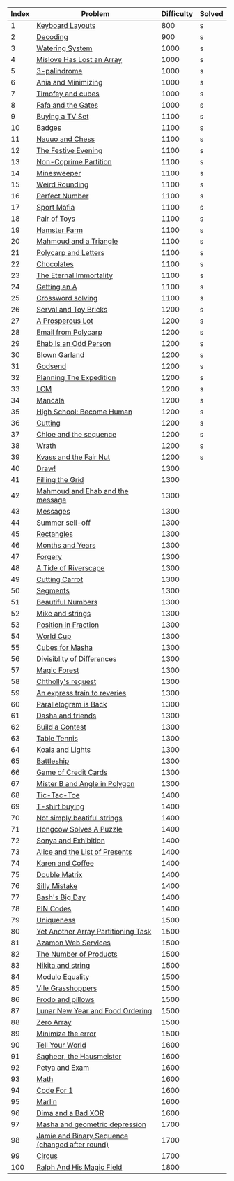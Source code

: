 | Index | Problem | Difficulty | Solved |
| --- | --- | --- | --- |
| 1 | [Keyboard Layouts](https://codeforces.com/problemset/problem/831/B) | 800 | s |
| 2 | [Decoding](https://codeforces.com/problemset/problem/746/B) | 900 | s |
| 3 | [Watering System](https://codeforces.com/problemset/problem/967/B) | 1000 | s |
| 4 | [Mislove Has Lost an Array](https://codeforces.com/problemset/problem/1204/B) | 1000 | s |
| 5 | [3-palindrome](https://codeforces.com/problemset/problem/805/B) | 1000 | s |
| 6 | [Ania and Minimizing](https://codeforces.com/problemset/problem/1230/B) | 1000 | s |
| 7 | [Timofey and cubes](https://codeforces.com/problemset/problem/764/B) | 1000 | s |
| 8 | [Fafa and the Gates](https://codeforces.com/problemset/problem/935/B) | 1000 | s |
| 9 | [Buying a TV Set](https://codeforces.com/problemset/problem/1041/B) | 1100 | s |
| 10 | [Badges](https://codeforces.com/problemset/problem/1214/B) | 1100 | s |
| 11 | [Nauuo and Chess](https://codeforces.com/problemset/problem/1173/B) | 1100 | s |
| 12 | [The Festive Evening](https://codeforces.com/problemset/problem/834/B) | 1100 | s |
| 13 | [Non-Coprime Partition](https://codeforces.com/problemset/problem/1038/B) | 1100 | s |
| 14 | [Minesweeper](https://codeforces.com/problemset/problem/984/B) | 1100 | s |
| 15 | [Weird Rounding](https://codeforces.com/problemset/problem/779/B) | 1100 | s |
| 16 | [Perfect Number](https://codeforces.com/problemset/problem/919/B) | 1100 | s |
| 17 | [Sport Mafia](https://codeforces.com/problemset/problem/1195/B) | 1100 | s |
| 18 | [Pair of Toys](https://codeforces.com/problemset/problem/1023/B) | 1100 | s |
| 19 | [Hamster Farm](https://codeforces.com/problemset/problem/939/B) | 1100 | s |
| 20 | [Mahmoud and a Triangle](https://codeforces.com/problemset/problem/766/B) | 1100 | s |
| 21 | [Polycarp and Letters](https://codeforces.com/problemset/problem/864/B) | 1100 | s |
| 22 | [Chocolates](https://codeforces.com/problemset/problem/1139/B) | 1100 | s |
| 23 | [The Eternal Immortality](https://codeforces.com/problemset/problem/869/B) | 1100 | s |
| 24 | [Getting an A](https://codeforces.com/problemset/problem/991/B) | 1100 | s |
| 25 | [Crossword solving](https://codeforces.com/problemset/problem/822/B) | 1100 | s |
| 26 | [Serval and Toy Bricks](https://codeforces.com/problemset/problem/1153/B) | 1200 | s |
| 27 | [A Prosperous Lot](https://codeforces.com/problemset/problem/934/B) | 1200 | s |
| 28 | [Email from Polycarp](https://codeforces.com/problemset/problem/1185/B) | 1200 | s |
| 29 | [Ehab Is an Odd Person](https://codeforces.com/problemset/problem/1174/B) | 1200 | s |
| 30 | [Blown Garland](https://codeforces.com/problemset/problem/758/B) | 1200 | s |
| 31 | [Godsend](https://codeforces.com/problemset/problem/841/B) | 1200 | s |
| 32 | [Planning The Expedition](https://codeforces.com/problemset/problem/1011/B) | 1200 | s |
| 33 | [LCM](https://codeforces.com/problemset/problem/1068/B) | 1200 | s |
| 34 | [Mancala](https://codeforces.com/problemset/problem/975/B) | 1200 | s |
| 35 | [High School: Become Human](https://codeforces.com/problemset/problem/987/B) | 1200 | s |
| 36 | [Cutting](https://codeforces.com/problemset/problem/998/B) | 1200 | s |
| 37 | [Chloe and the sequence ](https://codeforces.com/problemset/problem/743/B) | 1200 | s |
| 38 | [Wrath](https://codeforces.com/problemset/problem/892/B) | 1200 | s |
| 39 | [Kvass and the Fair Nut](https://codeforces.com/problemset/problem/1084/B) | 1200 | s |
| 40 | [Draw!](https://codeforces.com/problemset/problem/1131/B) | 1300 |  |
| 41 | [Filling the Grid](https://codeforces.com/problemset/problem/1228/B) | 1300 |  |
| 42 | [Mahmoud and Ehab and the message](https://codeforces.com/problemset/problem/959/B) | 1300 |  |
| 43 | [Messages](https://codeforces.com/problemset/problem/964/B) | 1300 |  |
| 44 | [Summer sell-off](https://codeforces.com/problemset/problem/810/B) | 1300 |  |
| 45 | [Rectangles](https://codeforces.com/problemset/problem/844/B) | 1300 |  |
| 46 | [Months and Years](https://codeforces.com/problemset/problem/899/B) | 1300 |  |
| 47 | [Forgery](https://codeforces.com/problemset/problem/1059/B) | 1300 |  |
| 48 | [A Tide of Riverscape](https://codeforces.com/problemset/problem/989/B) | 1300 |  |
| 49 | [Cutting Carrot](https://codeforces.com/problemset/problem/794/B) | 1300 |  |
| 50 | [Segments](https://codeforces.com/problemset/problem/909/B) | 1300 |  |
| 51 | [Beautiful Numbers](https://codeforces.com/problemset/problem/1265/B) | 1300 |  |
| 52 | [Mike and strings](https://codeforces.com/problemset/problem/798/B) | 1300 |  |
| 53 | [Position in Fraction](https://codeforces.com/problemset/problem/900/B) | 1300 |  |
| 54 | [World Cup](https://codeforces.com/problemset/problem/996/B) | 1300 |  |
| 55 | [Cubes for Masha](https://codeforces.com/problemset/problem/887/B) | 1300 |  |
| 56 | [Divisiblity of Differences](https://codeforces.com/problemset/problem/876/B) | 1300 |  |
| 57 | [Magic Forest](https://codeforces.com/problemset/problem/922/B) | 1300 |  |
| 58 | [Chtholly's request](https://codeforces.com/problemset/problem/897/B) | 1300 |  |
| 59 | [An express train to reveries](https://codeforces.com/problemset/problem/814/B) | 1300 |  |
| 60 | [Parallelogram is Back](https://codeforces.com/problemset/problem/749/B) | 1300 |  |
| 61 | [Dasha and friends](https://codeforces.com/problemset/problem/761/B) | 1300 |  |
| 62 | [Build a Contest](https://codeforces.com/problemset/problem/1100/B) | 1300 |  |
| 63 | [Table Tennis](https://codeforces.com/problemset/problem/879/B) | 1300 |  |
| 64 | [Koala and Lights](https://codeforces.com/problemset/problem/1209/B) | 1300 |  |
| 65 | [Battleship](https://codeforces.com/problemset/problem/965/B) | 1300 |  |
| 66 | [Game of Credit Cards](https://codeforces.com/problemset/problem/777/B) | 1300 |  |
| 67 | [Mister B and Angle in Polygon](https://codeforces.com/problemset/problem/820/B) | 1300 |  |
| 68 | [Tic-Tac-Toe](https://codeforces.com/problemset/problem/907/B) | 1400 |  |
| 69 | [T-shirt buying](https://codeforces.com/problemset/problem/799/B) | 1400 |  |
| 70 | [Not simply beatiful strings](https://codeforces.com/problemset/problem/955/B) | 1400 |  |
| 71 | [Hongcow Solves A Puzzle](https://codeforces.com/problemset/problem/745/B) | 1400 |  |
| 72 | [Sonya and Exhibition](https://codeforces.com/problemset/problem/1004/B) | 1400 |  |
| 73 | [Alice and the List of Presents](https://codeforces.com/problemset/problem/1236/B) | 1400 |  |
| 74 | [Karen and Coffee](https://codeforces.com/problemset/problem/816/B) | 1400 |  |
| 75 | [Double Matrix](https://codeforces.com/problemset/problem/1162/B) | 1400 |  |
| 76 | [Silly Mistake](https://codeforces.com/problemset/problem/1253/B) | 1400 |  |
| 77 | [Bash's Big Day](https://codeforces.com/problemset/problem/757/B) | 1400 |  |
| 78 | [PIN Codes](https://codeforces.com/problemset/problem/1263/B) | 1400 |  |
| 79 | [Uniqueness](https://codeforces.com/problemset/problem/1208/B) | 1500 |  |
| 80 | [Yet Another Array Partitioning Task](https://codeforces.com/problemset/problem/1114/B) | 1500 |  |
| 81 | [Azamon Web Services](https://codeforces.com/problemset/problem/1281/B) | 1500 |  |
| 82 | [The Number of Products](https://codeforces.com/problemset/problem/1215/B) | 1500 |  |
| 83 | [Nikita and string](https://codeforces.com/problemset/problem/877/B) | 1500 |  |
| 84 | [Modulo Equality](https://codeforces.com/problemset/problem/1269/B) | 1500 |  |
| 85 | [Vile Grasshoppers](https://codeforces.com/problemset/problem/937/B) | 1500 |  |
| 86 | [Frodo and pillows](https://codeforces.com/problemset/problem/760/B) | 1500 |  |
| 87 | [Lunar New Year and Food Ordering](https://codeforces.com/problemset/problem/1106/B) | 1500 |  |
| 88 | [Zero Array](https://codeforces.com/problemset/problem/1201/B) | 1500 |  |
| 89 | [Minimize the error](https://codeforces.com/problemset/problem/960/B) | 1500 |  |
| 90 | [Tell Your World](https://codeforces.com/problemset/problem/849/B) | 1600 |  |
| 91 | [Sagheer, the Hausmeister](https://codeforces.com/problemset/problem/812/B) | 1600 |  |
| 92 | [Petya and Exam](https://codeforces.com/problemset/problem/832/B) | 1600 |  |
| 93 | [Math](https://codeforces.com/problemset/problem/1062/B) | 1600 |  |
| 94 | [Code For 1](https://codeforces.com/problemset/problem/768/B) | 1600 |  |
| 95 | [Marlin](https://codeforces.com/problemset/problem/980/B) | 1600 |  |
| 96 | [Dima and a Bad XOR](https://codeforces.com/problemset/problem/1151/B) | 1600 |  |
| 97 | [Masha and geometric depression](https://codeforces.com/problemset/problem/789/B) | 1700 |  |
| 98 | [Jamie and Binary Sequence (changed after round)](https://codeforces.com/problemset/problem/916/B) | 1700 |  |
| 99 | [Circus](https://codeforces.com/problemset/problem/1138/B) | 1700 |  |
| 100 | [Ralph And His Magic Field](https://codeforces.com/problemset/problem/894/B) | 1800 |  |

